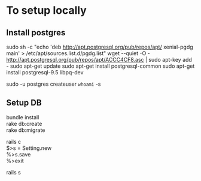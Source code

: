 # To setup locally

## Install postgres

sudo sh -c "echo 'deb http://apt.postgresql.org/pub/repos/apt/ xenial-pgdg main' > /etc/apt/sources.list.d/pgdg.list"
wget --quiet -O - http://apt.postgresql.org/pub/repos/apt/ACCC4CF8.asc | sudo apt-key add -
sudo apt-get update
sudo apt-get install postgresql-common
sudo apt-get install postgresql-9.5 libpq-dev

sudo -u postgres createuser `whoami` -s

## Setup DB

bundle install  
rake db:create  
rake db:migrate  

rails c  
$>s = Setting.new  
%>s.save  
%>exit

rails s  
